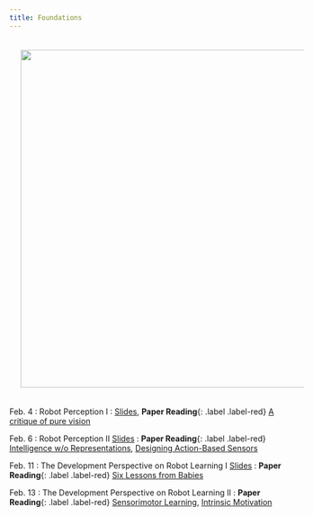 ```yaml
---
title: Foundations 
---
```


<img src="/real_world_robot_learning_sp25/assets/images/foundations.png" style="width:600px; height:auto; padding:20px;">

Feb. 4
: Robot Perception I 
  : [Slides](/real_world_robot_learning_sp25/assets/pdfs/Robot_Perception_I.pdf), **Paper Reading**{: .label .label-red} 
  [A critique of pure vision](https://papers.cnl.salk.edu/PDFs/A%20Critique%20of%20Pure%20Vision%201994-2933.pdf)

Feb. 6
: Robot Perception II
[Slides](/real_world_robot_learning_sp25/assets/pdfs/Robot_Perception_II.pdf)
  : **Paper Reading**{: .label .label-red} [Intelligence w/o Representations](https://people.csail.mit.edu/brooks/papers/representation.pdf), [Designing Action-Based Sensors](https://journals.sagepub.com/doi/pdf/10.1177/027836499501400506?casa_token=4FsQjCIi3gcAAAAA:Iyt1ZXnmbp4vqgpQJBk6qbf2WFLjr0_tYEIaKenEYNYRZShaM3G8jPehatlnYDH9NZlIBLS4wZl6QQ)

Feb. 11
: The Development Perspective on Robot Learning I
[Slides](/real_world_robot_learning_sp25/assets/pdfs/Devel_Perspective_I.pdf)
  : **Paper Reading**{: .label .label-red} [Six Lessons from Babies](https://cogdev.sitehost.iu.edu/labwork/6_lessons.pdf)

Feb. 13
: The Development Perspective on Robot Learning II
  : **Paper Reading**{: .label .label-red} [Sensorimotor Learning](https://www.nature.com/articles/nrn3112), [Intrinsic Motivation](https://ieeexplore.ieee.org/document/4141061?denied=)